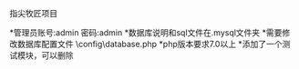指尖牧匠项目

*管理员账号:admin   密码:admin
*数据库说明和sql文件在.mysql文件夹
*需要修改数据库配置文件 \config\database.php
*php版本要求7.0以上
*添加了一个测试模块，可以删除